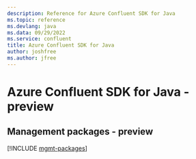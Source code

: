 ```yaml
---
description: Reference for Azure Confluent SDK for Java
ms.topic: reference
ms.devlang: java
ms.data: 09/29/2022
ms.service: confluent
title: Azure Confluent SDK for Java
author: joshfree
ms.author: jfree
---
```

# Azure Confluent SDK for Java - preview

## Management packages - preview
[!INCLUDE [mgmt-packages](confluent-mgmt-index.md)]